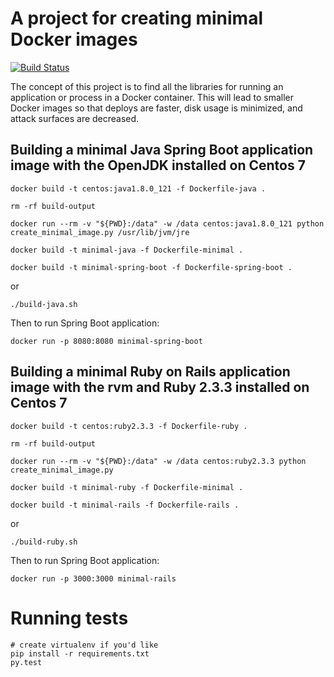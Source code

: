 # A project for creating minimal Docker images

[![Build Status](https://travis-ci.org/williamsbdev/minimal-docker-image-maker.png)](https://travis-ci.org/williamsbdev/minimal-docker-image-maker)

The concept of this project is to find all the libraries for running an
application or process in a Docker container. This will lead to smaller Docker
images so that deploys are faster, disk usage is minimized, and attack surfaces
are decreased.

## Building a minimal Java Spring Boot application image with the OpenJDK installed on Centos 7

    docker build -t centos:java1.8.0_121 -f Dockerfile-java .

    rm -rf build-output

    docker run --rm -v "${PWD}:/data" -w /data centos:java1.8.0_121 python create_minimal_image.py /usr/lib/jvm/jre

    docker build -t minimal-java -f Dockerfile-minimal .

    docker build -t minimal-spring-boot -f Dockerfile-spring-boot .

or

    ./build-java.sh

Then to run Spring Boot application:

    docker run -p 8080:8080 minimal-spring-boot

## Building a minimal Ruby on Rails application image with the rvm and Ruby 2.3.3 installed on Centos 7

    docker build -t centos:ruby2.3.3 -f Dockerfile-ruby .

    rm -rf build-output

    docker run --rm -v "${PWD}:/data" -w /data centos:ruby2.3.3 python create_minimal_image.py

    docker build -t minimal-ruby -f Dockerfile-minimal .

    docker build -t minimal-rails -f Dockerfile-rails .

or

    ./build-ruby.sh

Then to run Spring Boot application:

    docker run -p 3000:3000 minimal-rails

# Running tests

    # create virtualenv if you'd like
    pip install -r requirements.txt
    py.test
